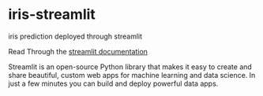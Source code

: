 # iris-streamlit
iris prediction deployed through streamlit

Read Through the [streamlit documentation](https://docs.streamlit.io/)

Streamlit is an open-source Python library that makes it easy to create and share beautiful, custom web apps for machine learning and data science.
In just a few minutes you can build and deploy powerful data apps.
